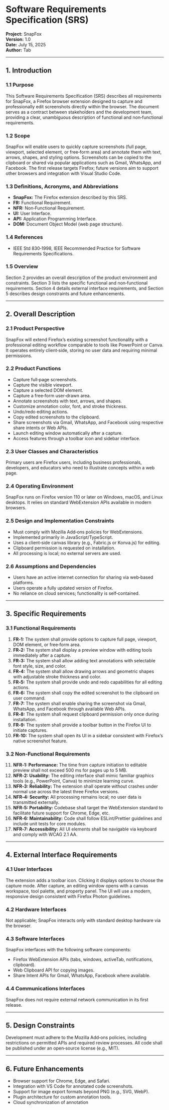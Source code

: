 # Software Requirements Specification (SRS)

**Project:** SnapFox  
**Version:** 1.0  
**Date:** July 15, 2025  
**Author:** Tab

---

## 1. Introduction

### 1.1 Purpose
This Software Requirements Specification (SRS) describes all requirements for SnapFox, a Firefox browser extension designed to capture and professionally edit screenshots directly within the browser. The document serves as a contract between stakeholders and the development team, providing a clear, unambiguous description of functional and non‑functional requirements.

### 1.2 Scope
SnapFox will enable users to quickly capture screenshots (full page, viewport, selected element, or free‑form area) and annotate them with text, arrows, shapes, and styling options. Screenshots can be copied to the clipboard or shared via popular applications such as Gmail, WhatsApp, and Facebook. The first release targets Firefox; future versions aim to support other browsers and integration with Visual Studio Code.

### 1.3 Definitions, Acronyms, and Abbreviations
- **SnapFox:** The Firefox extension described by this SRS.
- **FR:** Functional Requirement.
- **NFR:** Non‑Functional Requirement.
- **UI:** User Interface.
- **API:** Application Programming Interface.
- **DOM:** Document Object Model (web page structure).

### 1.4 References
- IEEE Std 830‑1998, IEEE Recommended Practice for Software Requirements Specifications.

### 1.5 Overview
Section 2 provides an overall description of the product environment and constraints. Section 3 lists the specific functional and non‑functional requirements. Section 4 details external interface requirements, and Section 5 describes design constraints and future enhancements.

---

## 2. Overall Description

### 2.1 Product Perspective
SnapFox will extend Firefox’s existing screenshot functionality with a professional editing workflow comparable to tools like PowerPoint or Canva. It operates entirely client‑side, storing no user data and requiring minimal permissions.

### 2.2 Product Functions
- Capture full‑page screenshots.
- Capture the visible viewport.
- Capture a selected DOM element.
- Capture a free‑form user‑drawn area.
- Annotate screenshots with text, arrows, and shapes.
- Customize annotation color, font, and stroke thickness.
- Undo/redo editing actions.
- Copy edited screenshots to the clipboard.
- Share screenshots via Gmail, WhatsApp, and Facebook using respective share intents or Web APIs.
- Launch editing window automatically after a capture.
- Access features through a toolbar icon and sidebar interface.

### 2.3 User Classes and Characteristics
Primary users are Firefox users, including business professionals, developers, and educators who need to illustrate concepts within a web page.

### 2.4 Operating Environment
SnapFox runs on Firefox version 110 or later on Windows, macOS, and Linux desktops. It relies on standard WebExtension APIs available in modern browsers.

### 2.5 Design and Implementation Constraints
- Must comply with Mozilla Add‑ons policies for WebExtensions.
- Implemented primarily in JavaScript/TypeScript.
- Uses a client‑side canvas library (e.g., Fabric.js or Konva.js) for editing.
- Clipboard permission is requested on installation.
- All processing is local; no external servers are used.

### 2.6 Assumptions and Dependencies
- Users have an active internet connection for sharing via web‑based platforms.
- Users operate a fully updated version of Firefox.
- No reliance on cloud services; functionality is self‑contained.

---

## 3. Specific Requirements

### 3.1 Functional Requirements
1. **FR‑1:** The system shall provide options to capture full page, viewport, DOM element, or free‑form area.
2. **FR‑2:** The system shall display a preview window with editing tools immediately after a capture.
3. **FR‑3:** The system shall allow adding text annotations with selectable font style, size, and color.
4. **FR‑4:** The system shall allow drawing arrows and geometric shapes with adjustable stroke thickness and color.
5. **FR‑5:** The system shall provide undo and redo capabilities for all editing actions.
6. **FR‑6:** The system shall copy the edited screenshot to the clipboard on user command.
7. **FR‑7:** The system shall enable sharing the screenshot via Gmail, WhatsApp, and Facebook through available Web APIs.
8. **FR‑8:** The system shall request clipboard permission only once during installation.
9. **FR‑9:** The system shall provide a toolbar button in the Firefox UI to initiate captures.
10. **FR‑10:** The system shall open its UI in a sidebar consistent with Firefox’s native screenshot feature.

### 3.2 Non‑Functional Requirements
11. **NFR‑1: Performance:** The time from capture initiation to editable preview shall not exceed 500 ms for pages up to 5 MB.
12. **NFR‑2: Usability:** The editing interface shall mimic familiar graphics tools (e.g., PowerPoint, Canva) to minimize learning curve.
13. **NFR‑3: Reliability:** The extension shall operate without crashes under normal use across the latest three Firefox versions.
14. **NFR‑4: Security:** All processing remains local; no user data is transmitted externally.
15. **NFR‑5: Portability:** Codebase shall target the WebExtension standard to facilitate future support for Chrome, Edge, etc.
16. **NFR‑6: Maintainability:** Code shall follow ESLint/Prettier guidelines and include unit tests for core modules.
17. **NFR‑7: Accessibility:** All UI elements shall be navigable via keyboard and comply with WCAG 2.1 AA.

---

## 4. External Interface Requirements

### 4.1 User Interfaces
The extension adds a toolbar icon. Clicking it displays options to choose the capture mode. After capture, an editing window opens with a canvas workspace, tool palette, and property panel. The UI will use a modern, responsive design consistent with Firefox Photon guidelines.

### 4.2 Hardware Interfaces
Not applicable; SnapFox interacts only with standard desktop hardware via the browser.

### 4.3 Software Interfaces
SnapFox interfaces with the following software components:
- Firefox WebExtension APIs (tabs, windows, activeTab, notifications, clipboard).
- Web Clipboard API for copying images.
- Share Intent APIs for Gmail, WhatsApp, Facebook where available.

### 4.4 Communications Interfaces
SnapFox does not require external network communication in its first release.

---

## 5. Design Constraints
Development must adhere to the Mozilla Add‑ons policies, including restrictions on permitted APIs and required review processes. All code shall be published under an open‑source license (e.g., MIT).

---

## 6. Future Enhancements
- Browser support for Chrome, Edge, and Safari.
- Integration with VS Code for annotated code screenshots.
- Support for image export formats beyond PNG (e.g., SVG, WebP).
- Plugin architecture for custom annotation tools.
- Cloud synchronization of annotation
